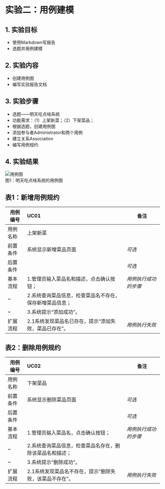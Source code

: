 # 实验二：用例建模


## 1. 实验目标

- 使用Markdown写报告
- 选题并用例建模

## 2. 实验内容

- 创建用例图
- 编写实验报告文档

## 3. 实验步骤

- 选题——明天吃点啥系统
- 功能需求：（1）上架新菜；（2）下架菜品；
- 根据选题，创建用例图
- 添加参与者Administrator和两个用例
- 建立关系Association
- 编写用例规约


## 4. 实验结果

![用例图](./Lab2_UseCaseDiagram1.jpg)  
图1：明天吃点啥系统的用例图

 
 
## 表1：新增用例规约  

用例编号  | UC01 | 备注  
-|:-|-  
用例名称  | 上架新菜  |   
前置条件  | 系统显示新增菜品页面    | *可选*   
后置条件  |      | *可选*   
基本流程  | 1.管理员输入菜品名和描述，点击确认按钮；  |*用例执行成功的步骤*    
~| 2.系统查询菜品信息，检查菜品名不存在，保存新增菜品信息；  |   
~| 3.系统提示“添加成功”。  |  
扩展流程  | 2.1系统发现菜品名已存在，提示“添加失败，菜品已存在”。  |*用例执行失败* 



## 表2：删除用例规约  

用例编号  | UC02 | 备注  
-|:-|-  
用例名称  | 下架菜品  |   
前置条件  | 系统显示删除菜品页面     | *可选*   
后置条件  |      | *可选*   
基本流程  | 1.管理员输入菜品名，点击确认按钮；  |*用例执行成功的步骤*    
~| 2.系统查询菜品信息，检查菜品名存在，删除该菜品名和描述；   |   
~| 3.系统提示“删除成功”。   |   
扩展流程  | 2.1系统发现菜品名不存在，提示“删除失败，该菜品不存在”。  |*用例执行失败* 

